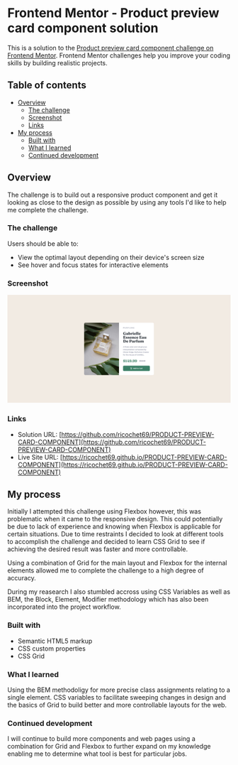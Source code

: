 # Frontend Mentor - Product preview card component solution

This is a solution to the [Product preview card component challenge on Frontend Mentor](https://www.frontendmentor.io/challenges/product-preview-card-component-GO7UmttRfa). Frontend Mentor challenges help you improve your coding skills by building realistic projects.

## Table of contents

- [Overview](#overview)
  - [The challenge](#the-challenge)
  - [Screenshot](#screenshot)
  - [Links](#links)
- [My process](#my-process)
  - [Built with](#built-with)
  - [What I learned](#what-i-learned)
  - [Continued development](#continued-development)


## Overview

The challenge is to build out a responsive product component and get it looking as close to the design as possible by using any tools I'd like to help me complete the challenge.

### The challenge

Users should be able to:

- View the optimal layout depending on their device's screen size
- See hover and focus states for interactive elements

### Screenshot

![](./screenshot/product_component_screenshot.png)


### Links

- Solution URL: [https://github.com/ricochet69/PRODUCT-PREVIEW-CARD-COMPONENT](https://github.com/ricochet69/PRODUCT-PREVIEW-CARD-COMPONENT)
- Live Site URL: [https://ricochet69.github.io/PRODUCT-PREVIEW-CARD-COMPONENT](https://ricochet69.github.io/PRODUCT-PREVIEW-CARD-COMPONENT)

## My process

Initially I attempted this challenge using Flexbox however, this was problematic when it came to the responsive design. This could potentially be due to lack of experience and knowing when Flexbox is applicable for certain situations. Due to time restraints I decided to look at different tools to accomplish the challenge and decided to learn CSS Grid to see if achieving the desired result was faster and more controllable.

Using a combination of Grid for the main layout and Flexbox for the internal elements allowed me to complete the challenge to a high degree of accuracy.

During my reasearch I also stumbled accross using CSS Variables as well as BEM, the Block, Element, Modifier methodology which has also been incorporated into the project workflow.

### Built with

- Semantic HTML5 markup
- CSS custom properties
- CSS Grid

### What I learned

Using the BEM methodoligy for more precise class assignments relating to a single element. CSS variables to facilitate sweeping changes in design and the basics of Grid to build better and more controllable layouts for the web.

### Continued development

I will continue to build more components and web pages using a combination for Grid and Flexbox to further expand on my knowledge enabling me to determine what tool is best for particular jobs.
